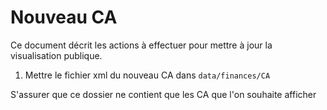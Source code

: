 # Nouveau CA

Ce document décrit les actions à effectuer pour mettre à jour la visualisation publique.

1. Mettre le fichier xml du nouveau CA dans `data/finances/CA`

S'assurer que ce dossier ne contient que les CA que l'on souhaite afficher